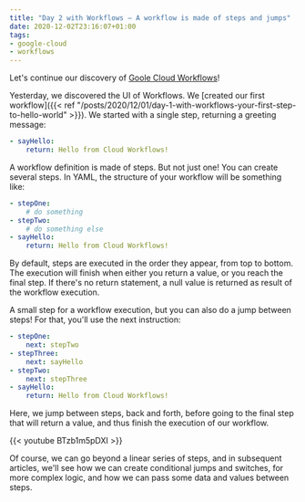 ```yaml
---
title: "Day 2 with Workflows — A workflow is made of steps and jumps"
date: 2020-12-02T23:16:07+01:00
tags:
- google-cloud
- workflows
---
```


Let's continue our discovery of [Goole Cloud Workflows](https://cloud.google.com/workflows)!

Yesterday, we discovered the UI of Workflows. 
We [created our first workflow]({{< ref "/posts/2020/12/01/day-1-with-workflows-your-first-step-to-hello-world" >}}). 
We started with a single step, returning a greeting message:

```yaml
- sayHello:
    return: Hello from Cloud Workflows!
```

A workflow definition is made of steps. 
But not just one! You can create several steps. 
In YAML, the structure of your workflow will be something like:

```yaml
- stepOne:
    # do something
- stepTwo:
    # do something else
- sayHello:
    return: Hello from Cloud Workflows!
```

By default, steps are executed in the order they appear, from top to bottom. 
The execution will finish when either you return a value, or you reach the final step. 
If there's no return statement, a null value is returned as result of the workflow execution.

A small step for a workflow execution, but you can also do a jump between steps! 
For that, you'll use the next instruction:

```yaml
- stepOne:
    next: stepTwo
- stepThree:
    next: sayHello
- stepTwo:
    next: stepThree
- sayHello:
    return: Hello from Cloud Workflows!
```

Here, we jump between steps, back and forth, before going to the final step that will return a value, and thus finish the execution of our workflow.

{{< youtube BTzb1m5pDXI >}}

Of course, we can go beyond a linear series of steps, and in subsequent articles, 
we'll see how we can create conditional jumps and switches, for more complex logic, 
and how we can pass some data and values between steps.

